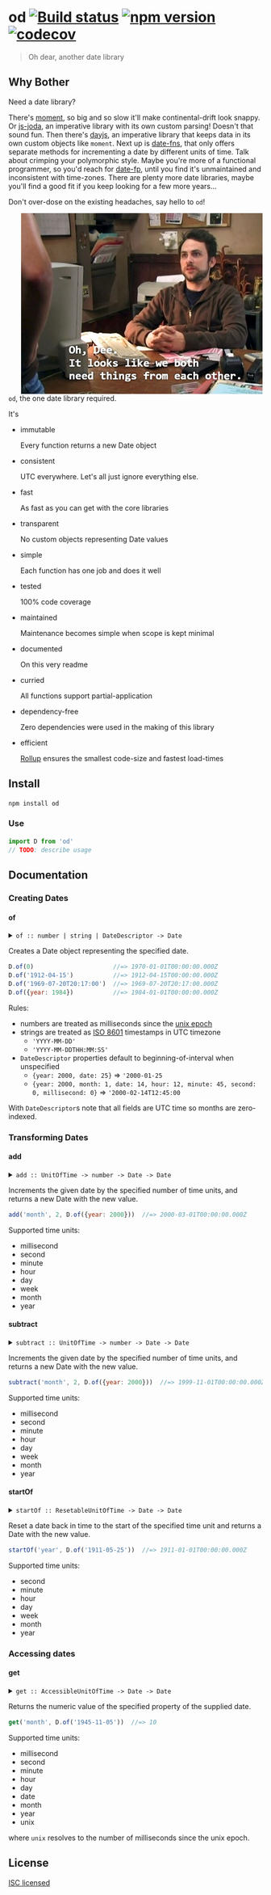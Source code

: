 # od [![Build status](https://travis-ci.org/strong-roots-capital/od.svg?branch=master)](https://travis-ci.org/strong-roots-capital/od) [![npm version](https://img.shields.io/npm/v/od.svg)](https://npmjs.org/package/od) [![codecov](https://codecov.io/gh/strong-roots-capital/od/branch/master/graph/badge.svg)](https://codecov.io/gh/strong-roots-capital/od)

> Oh dear, another date library

## Why Bother

Need a date library?

There's [moment](https://github.com/moment/moment), so big and so slow
it'll make continental-drift look snappy. Or
[js-joda](https://github.com/js-joda/js-joda), an imperative library
with its own custom parsing! Doesn't that sound fun. Then there's
[dayjs](https://github.com/iamkun/dayjs), an imperative library that
keeps data in its own custom objects like `moment`. Next up is
[date-fns](https://github.com/date-fns/date-fns), that only offers
separate methods for incrementing a date by different units of
time. Talk about crimping your polymorphic style. Maybe you're more of
a functional programmer, so you'd reach for
[date-fp](https://github.com/cullophid/date-fp), until you find it's
unmaintained and inconsistent with time-zones. There are plenty more
date libraries, maybe you'll find a good fit if you keep looking for a
few more years...

Don't over-dose on the existing headaches, say hello to `od`!

<img align="right" src="img/oh-dee.jpg" style="padding-left: 20px">

`od`, the one date library required.

It's

- immutable

    Every function returns a new Date object

- consistent

    UTC everywhere. Let's all just ignore everything else.

- fast

    As fast as you can get with the core libraries

- transparent

    No custom objects representing Date values

- simple

    Each function has one job and does it well

- tested

    100% code coverage

- maintained

    Maintenance becomes simple when scope is kept minimal

- documented

    On this very readme

- curried

    All functions support partial-application

- dependency-free

    Zero dependencies were used in the making of this library

- efficient

    [Rollup](https://github.com/rollup/rollup) ensures the smallest code-size and fastest load-times


## Install

```shell
npm install od
```

### Use

```typescript
import D from 'od'
// TODO: describe usage
```


## Documentation

### Creating Dates

#### of

<details><summary><code>of :: number | string | DateDescriptor -> Date</code></summary>

``` hs
of :: number -> Date
of :: string -> Date
of :: DateDescriptor -> Date
```

</details>

Creates a Date object representing the specified date.

``` javascript
D.of(0)                      //=> 1970-01-01T00:00:00.000Z
D.of('1912-04-15')           //=> 1912-04-15T00:00:00.000Z
D.of('1969-07-20T20:17:00')  //=> 1969-07-20T20:17:00.000Z
D.of({year: 1984})           //=> 1984-01-01T00:00:00.000Z
```

Rules:

- numbers are treated as milliseconds since the [unix epoch](https://en.wikipedia.org/wiki/Unix_time)
- strings are treated as [ISO 8601](https://en.wikipedia.org/wiki/ISO_8601) timestamps in UTC timezone
  - `'YYYY-MM-DD'`
  - `'YYYY-MM-DDTHH:MM:SS'`
- `DateDescriptor` properties default to beginning-of-interval when unspecified
  - `{year: 2000, date: 25}` => `'2000-01-25`
  - `{year: 2000, month: 1, date: 14, hour: 12, minute: 45, second: 0, millisecond: 0}` => `'2000-02-14T12:45:00`

With `DateDescriptor`s note that all fields are UTC time so months are
zero-indexed.

### Transforming Dates

#### add

<details><summary><code>add :: UnitOfTime -> number -> Date -> Date</code></summary>

``` hs
add :: UnitOfTime -> number -> Date -> Date
```

</details>

Increments the given date by the specified number of time units, and
returns a new Date with the new value.

``` javascript
add('month', 2, D.of({year: 2000}))  //=> 2000-03-01T00:00:00.000Z
```

Supported time units:

- millisecond
- second
- minute
- hour
- day
- week
- month
- year

#### subtract

<details><summary><code>subtract :: UnitOfTime -> number -> Date -> Date</code></summary>

``` hs
subtract :: UnitOfTime -> number -> Date -> Date
```

</details>

Increments the given date by the specified number of time units, and
returns a new Date with the new value.

``` javascript
subtract('month', 2, D.of({year: 2000}))  //=> 1999-11-01T00:00:00.000Z
```

Supported time units:

- millisecond
- second
- minute
- hour
- day
- week
- month
- year

#### startOf

<details><summary><code>startOf :: ResetableUnitOfTime -> Date -> Date</code></summary>

``` hs
startOf :: ResetableUnitOfTime -> Date -> Date
```

</details>

Reset a date back in time to the start of the specified time unit and
returns a Date with the new value.

``` javascript
startOf('year', D.of('1911-05-25'))  //=> 1911-01-01T00:00:00.000Z
```

Supported time units:

- second
- minute
- hour
- day
- week
- month
- year

### Accessing dates

#### get

<details><summary><code>get :: AccessibleUnitOfTime -> Date -> Date</code></summary>

``` hs
get :: AccessibleUnitOfTime -> Date -> Date
```

</details>

Returns the numeric value of the specified property of the supplied date.

``` javascript
get('month', D.of('1945-11-05'))  //=> 10
```

Supported time units:

- millisecond
- second
- minute
- hour
- day
- date
- month
- year
- unix

where `unix` resolves to the number of milliseconds since the unix epoch.

## License

[ISC licensed](LICENSE)

<!--  LocalWords:  hs javascript DateDescriptor YYYY startOf ResetableUnitOfTime -->
<!--  LocalWords:  AccessibleUnitOfTime -->
